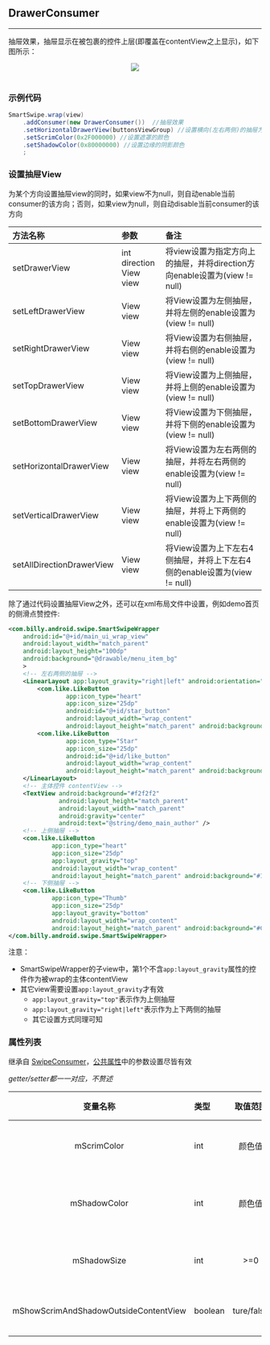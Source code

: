 ## DrawerConsumer
---

抽屉效果，抽屉显示在被包裹的控件上层(即覆盖在contentView之上显示)，如下图所示：

<div align=center><img src="/images/drawerConsumer.gif"><br/><br/></div>

### 示例代码

```java
SmartSwipe.wrap(view)
    .addConsumer(new DrawerConsumer())	//抽屉效果
    .setHorizontalDrawerView(buttonsViewGroup) //设置横向(左右两侧)的抽屉为同一个view（常见的侧滑显示删除按钮的功能）
    .setScrimColor(0x2F000000) //设置遮罩的颜色
    .setShadowColor(0x80000000)	//设置边缘的阴影颜色
    ;
```

### 设置抽屉View

为某个方向设置抽屉view的同时，如果view不为null，则自动enable当前consumer的该方向；否则，如果view为null，则自动disable当前consumer的该方向

方法名称|参数|备注
:---|:---|:---
setDrawerView|int direction<br/>View view|将view设置为指定方向上的抽屉，并将direction方向enable设置为(view != null)
setLeftDrawerView|View view|将View设置为左侧抽屉，并将左侧的enable设置为(view != null)
setRightDrawerView|View view|将View设置为右侧抽屉，并将右侧的enable设置为(view != null)
setTopDrawerView|View view|将View设置为上侧抽屉，并将上侧的enable设置为(view != null)
setBottomDrawerView|View view|将View设置为下侧抽屉，并将下侧的enable设置为(view != null)
setHorizontalDrawerView|View view|将View设置为左右两侧的抽屉，并将左右两侧的enable设置为(view != null)
setVerticalDrawerView|View view|将View设置为上下两侧的抽屉，并将上下两侧的enable设置为(view != null)
setAllDirectionDrawerView|View view|将View设置为上下左右4侧抽屉，并将上下左右4侧的enable设置为(view != null)

除了通过代码设置抽屉View之外，还可以在xml布局文件中设置，例如demo首页的侧滑点赞控件:
```xml
<com.billy.android.swipe.SmartSwipeWrapper
    android:id="@+id/main_ui_wrap_view"
    android:layout_width="match_parent"
    android:layout_height="100dp"
    android:background="@drawable/menu_item_bg"
	>
	<!-- 左右两侧的抽屉 -->
    <LinearLayout app:layout_gravity="right|left" android:orientation="horizontal" android:layout_width="wrap_content" android:layout_height="match_parent">
        <com.like.LikeButton
                app:icon_type="heart"
                app:icon_size="25dp"
                android:id="@+id/star_button"
                android:layout_width="wrap_content"
                android:layout_height="match_parent" android:background="#15BABA"/>
        <com.like.LikeButton
                app:icon_type="Star"
                app:icon_size="25dp"
                android:id="@+id/like_button"
                android:layout_width="wrap_content"
                android:layout_height="match_parent" android:background="#CBECCC"/>
    </LinearLayout>
    <!-- 主体控件 contentView -->
    <TextView android:background="#f2f2f2"
              android:layout_height="match_parent"
              android:layout_width="match_parent"
              android:gravity="center"
              android:text="@string/demo_main_author" />
	<!-- 上侧抽屉 -->
    <com.like.LikeButton
            app:icon_type="heart"
            app:icon_size="25dp"
            app:layout_gravity="top"
            android:layout_width="wrap_content"
            android:layout_height="match_parent" android:background="#15BABA"/>
    <!-- 下侧抽屉 -->
    <com.like.LikeButton
            app:icon_type="Thumb"
            app:icon_size="25dp"
            app:layout_gravity="bottom"
            android:layout_width="wrap_content"
            android:layout_height="match_parent" android:background="#CBECCC"/>
</com.billy.android.swipe.SmartSwipeWrapper>
```
注意：
- SmartSwipeWrapper的子view中，第1个不含`app:layout_gravity`属性的控件作为被wrap的主体contentView
- 其它view需要设置`app:layout_gravity`才有效
	- `app:layout_gravity="top"`表示作为上侧抽屉
	- `app:layout_gravity="right|left"`表示作为上下两侧的抽屉
	- 其它设置方式同理可知

### 属性列表

继承自 [SwipeConsumer][SwipeConsumer]，[公共属性][公共属性]中的参数设置尽皆有效

*getter/setter都一一对应，不赘述*

变量名称|类型|取值范围|默认值|备注
:---:|:---|:---:|:---:|:---
mScrimColor|int|颜色值|0|遮罩玻璃颜色色值，如果为0，则不显示遮罩
mShadowColor|int|颜色值|0|边缘阴影颜色色值，如果为0，则不显示边缘阴影
mShadowSize|int|>=0|10dp|边缘阴影的尺寸，如果为0，则不显示边缘阴影
mShowScrimAndShadowOutsideContentView|boolean|ture/false|false|遮罩和边缘阴影显示在contentView的外侧




[公共属性]: /pages/consumers/common_settings.md
[SwipeConsumer]: /pages/SwipeConsumer.md





